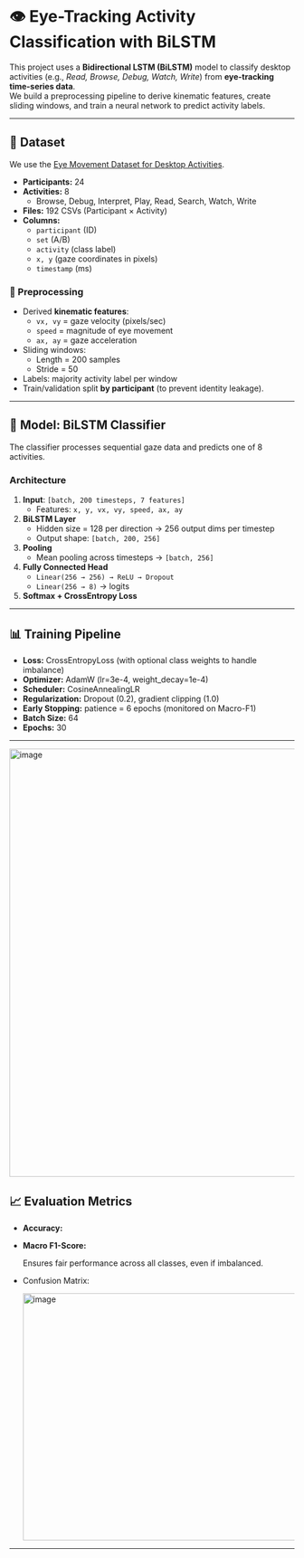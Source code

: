 # 👁️ Eye-Tracking Activity Classification with BiLSTM

This project uses a **Bidirectional LSTM (BiLSTM)** model to classify desktop activities (e.g., *Read, Browse, Debug, Watch, Write*) from **eye-tracking time-series data**.  
We build a preprocessing pipeline to derive kinematic features, create sliding windows, and train a neural network to predict activity labels.  

---

## 📂 Dataset

We use the [Eye Movement Dataset for Desktop Activities](https://www.kaggle.com/datasets/namratasri01/eye-movement-data-set-for-desktop-activities).  

- **Participants:** 24  
- **Activities:** 8  
  - Browse, Debug, Interpret, Play, Read, Search, Watch, Write  
- **Files:** 192 CSVs (Participant × Activity)  
- **Columns:**  
  - `participant` (ID)  
  - `set` (A/B)  
  - `activity` (class label)  
  - `x, y` (gaze coordinates in pixels)  
  - `timestamp` (ms)  

### 🔧 Preprocessing
- Derived **kinematic features**:  
  - `vx, vy` = gaze velocity (pixels/sec)  
  - `speed` = magnitude of eye movement  
  - `ax, ay` = gaze acceleration  
- Sliding windows:  
  - Length = 200 samples  
  - Stride = 50  
- Labels: majority activity label per window  
- Train/validation split **by participant** (to prevent identity leakage).  

---

## 🧠 Model: BiLSTM Classifier

The classifier processes sequential gaze data and predicts one of 8 activities.

### Architecture
1. **Input**: `[batch, 200 timesteps, 7 features]`  
   - Features: `x, y, vx, vy, speed, ax, ay`
2. **BiLSTM Layer**  
   - Hidden size = 128 per direction → 256 output dims per timestep  
   - Output shape: `[batch, 200, 256]`
3. **Pooling**  
   - Mean pooling across timesteps → `[batch, 256]`
4. **Fully Connected Head**  
   - `Linear(256 → 256) → ReLU → Dropout`  
   - `Linear(256 → 8)` → logits
5. **Softmax + CrossEntropy Loss**  

---

## 📊 Training Pipeline

- **Loss:** CrossEntropyLoss (with optional class weights to handle imbalance)  
- **Optimizer:** AdamW (lr=3e-4, weight_decay=1e-4)  
- **Scheduler:** CosineAnnealingLR  
- **Regularization:** Dropout (0.2), gradient clipping (1.0)  
- **Early Stopping:** patience = 6 epochs (monitored on Macro-F1)  
- **Batch Size:** 64  
- **Epochs:** 30  

---

<img width="1154" height="757" alt="image" src="https://github.com/user-attachments/assets/c78712f5-2c3a-4461-a447-7730d745dcbf" />





## 📈 Evaluation Metrics

- **Accuracy:**  


- **Macro F1-Score:**  
 
  Ensures fair performance across all classes, even if imbalanced.  

- Confusion Matrix:

  <img width="1705" height="437" alt="image" src="https://github.com/user-attachments/assets/ddabd65d-1099-4480-a63c-492ee8136c53" />

---



